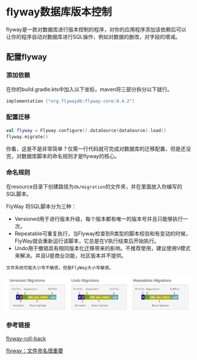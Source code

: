 # flyway数据库版本控制

flyway是一款对数据库进行版本控制的程序，对你的应用程序添加该依赖后可以让你的程序自动对数据库进行SQL操作，例如对数据的删改，对字段的增减。

## 配置flyway

### 添加依赖

在你的build.gradle.kts中加入以下坐标，maven将三部分拆分以下就行。

```kotlin
implementation ("org.flywaydb:flyway-core:8.4.2")
```

### 配置迁移

```kotlin
val flyway = Flyway.configure().dataSource(dataSource).load()
flyway.migrate()
```

你看，这是不是非常简单？仅需一行代码就可完成对数据库的迁移配置，但是还没完，对数据库脚本的命名规则才是flyway的核心。

### 命名规则

在resource目录下创建路径为`db/migration`的文件夹，并在里面放入你编写的SQL脚本。

FlyWay 将SQL脚本分为三种：

- Versioned用于进行版本升级，每个版本都有唯一的版本号并且只能够执行一次。
- Repeatable可重复执行，当Flyway检查到R类型的脚本校验和有变动的时候，FlyWay就会重新运行该脚本，它总是在V执行结束后开始执行。
- Undo用于撤销具有相同版本化迁移带来的影响。不推荐使用，建议使用V模式来解决。并且U是商业功能，社区版本并不提供。

```admonish warning
文件系统可能大小写不敏感，但是FlyWay大小写敏感。
```

![命名规则](./image/flyway_naming.png)

### 参考链接

[flyway-roll-back](https://www.baeldung.com/flyway-roll-back)

[flyway：文件命名很重要](https://www.red-gate.com/blog/database-devops/flyway-naming-patterns-matter)
